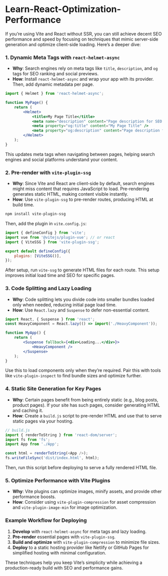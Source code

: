 # Learn-React-Optimization-Performance
If you’re using Vite and React without SSR, you can still achieve decent SEO performance and speed by focusing on techniques that mimic server-side generation and optimize client-side loading. Here’s a deeper dive:

### 1. **Dynamic Meta Tags with `react-helmet-async`**
   - **Why**: Search engines rely on meta tags like `title`, `description`, and `og` tags for SEO ranking and social previews.
   - **How**: Install `react-helmet-async` and wrap your app with its provider. Then, add dynamic metadata per page.
   
   ```jsx
   import { Helmet } from 'react-helmet-async';

   function MyPage() {
       return (
           <Helmet>
               <title>My Page Title</title>
               <meta name="description" content="Page description for SEO." />
               <meta property="og:title" content="My Page Title" />
               <meta property="og:description" content="Page description for social media." />
           </Helmet>
       );
   }
   ```
   This updates meta tags when navigating between pages, helping search engines and social platforms understand your content.

### 2. **Pre-render with `vite-plugin-ssg`**
   - **Why**: Since Vite and React are client-side by default, search engines might miss content that requires JavaScript to load. Pre-rendering generates static HTML, making content visible instantly.
   - **How**: Use `vite-plugin-ssg` to pre-render routes, producing HTML at build time.
   
   ```bash
   npm install vite-plugin-ssg
   ```

   Then, add the plugin in `vite.config.js`:
   ```javascript
   import { defineConfig } from 'vite';
   import vue from '@vitejs/plugin-vue'; // or react
   import { ViteSSG } from 'vite-plugin-ssg';

   export default defineConfig({
       plugins: [ViteSSG()],
   });
   ```
   After setup, run `vite-ssg` to generate HTML files for each route. This setup improves initial load time and SEO for specific pages.

### 3. **Code Splitting and Lazy Loading**
   - **Why**: Code splitting lets you divide code into smaller bundles loaded only when needed, reducing initial page load time.
   - **How**: Use `React.lazy` and `Suspense` to defer non-essential content.

   ```jsx
   import React, { Suspense } from 'react';
   const HeavyComponent = React.lazy(() => import('./HeavyComponent'));

   function MyApp() {
       return (
           <Suspense fallback={<div>Loading...</div>}>
               <HeavyComponent />
           </Suspense>
       );
   }
   ```

   Use this to load components only when they’re required. Pair this with tools like `vite-plugin-inspect` to find bundle sizes and optimize further.

### 4. **Static Site Generation for Key Pages**
   - **Why**: Certain pages benefit from being entirely static (e.g., blog posts, product pages). If your site has such pages, consider generating HTML and caching it.
   - **How**: Create a `build.js` script to pre-render HTML and use that to serve static pages via your hosting.

   ```javascript
   // build.js
   import { renderToString } from 'react-dom/server';
   import fs from 'fs';
   import App from './App';

   const html = renderToString(<App />);
   fs.writeFileSync('dist/index.html', html);
   ```

   Then, run this script before deploying to serve a fully rendered HTML file.

### 5. **Optimize Performance with Vite Plugins**
   - **Why**: Vite plugins can optimize images, minify assets, and provide other performance boosts.
   - **How**: Consider using `vite-plugin-compression` for asset compression and `vite-plugin-image-min` for image optimization.

### Example Workflow for Deploying
1. **Develop** with `react-helmet-async` for meta tags and lazy loading.
2. **Pre-render** essential pages with `vite-plugin-ssg`.
3. **Build and optimize** with `vite-plugin-compression` to minimize file sizes.
4. **Deploy** to a static hosting provider like Netlify or GitHub Pages for simplified hosting with minimal configuration.

These techniques help you keep Vite’s simplicity while achieving a production-ready build with SEO and performance gains.

